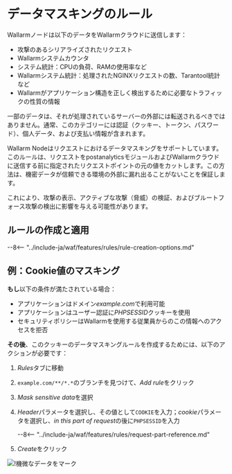 [img-masking]: ../../images/user-guides/rules/sensitive-data-rule.png

# データマスキングのルール

Wallarmノードは以下のデータをWallarmクラウドに送信します：

* 攻撃のあるシリアライズされたリクエスト
* Wallarmシステムカウンタ
* システム統計：CPUの負荷、RAMの使用率など
* Wallarmシステム統計：処理されたNGINXリクエストの数、Tarantool統計など
* Wallarmがアプリケーション構造を正しく検出するために必要なトラフィックの性質の情報

一部のデータは、それが処理されているサーバーの外部には転送されるべきではありません。通常、このカテゴリーには認証（クッキー、トークン、パスワード）、個人データ、および支払い情報が含まれます。

Wallarm Nodeはリクエストにおけるデータマスキングをサポートしています。このルールは、リクエストをpostanalyticsモジュールおよびWallarmクラウドに送信する前に指定されたリクエストポイントの元の値をカットします。この方法は、機密データが信頼できる環境の外部に漏れ出ることがないことを保証します。

これにより、攻撃の表示、アクティブな攻撃（脅威）の検証、およびブルートフォース攻撃の検出に影響を与える可能性があります。

## ルールの作成と適用

--8<-- "../include-ja/waf/features/rules/rule-creation-options.md"

## 例：Cookie値のマスキング

**もし**以下の条件が満たされている場合：

* アプリケーションはドメイン*example.com*で利用可能
* アプリケーションはユーザー認証に*PHPSESSID*クッキーを使用
* セキュリティポリシーはWallarmを使用する従業員からのこの情報へのアクセスを拒否

**その後**、このクッキーのデータマスキングルールを作成するためには、以下のアクションが必要です：

1. *Rules*タブに移動
1. `example.com/**/*.*`のブランチを見つけて、*Add rule*をクリック
1. *Mask sensitive data*を選択
1. *Header*パラメータを選択し、その値として`COOKIE`を入力；*cookie*パラメータを選択し、*in this part of request*の後に`PHPSESSID`を入力

    --8<-- "../include-ja/waf/features/rules/request-part-reference.md"

1. *Create*をクリック

![!機微なデータをマーク][img-masking]